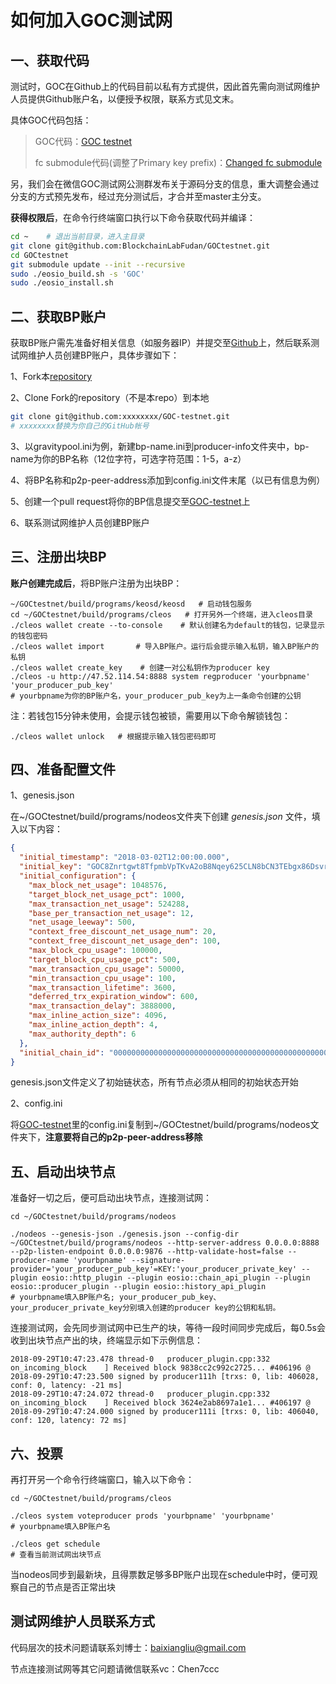 # 如何加入GOC测试网

## 一、获取代码

测试时，GOC在Github上的代码目前以私有方式提供，因此首先需向测试网维护人员提供Github账户名，以便授予权限，联系方式见文末。

具体GOC代码包括：

> GOC代码：[GOC testnet](https://github.com/BlockchainLabFudan/GOCtestnet)
>
> fc submodule代码(调整了Primary key prefix)：[Changed fc submodule](https://github.com/BlockchainLabFudan/fc)

另，我们会在微信GOC测试网公测群发布关于源码分支的信息，重大调整会通过分支的方式预先发布，经过充分测试后，才合并至master主分支。

**获得权限后**，在命令行终端窗口执行以下命令获取代码并编译：

```sh
cd ~    # 退出当前目录，进入主目录
git clone git@github.com:BlockchainLabFudan/GOCtestnet.git
cd GOCtestnet
git submodule update --init --recursive
sudo ./eosio_build.sh -s 'GOC'
sudo ./eosio_install.sh
```



## 二、获取BP账户

获取BP账户需先准备好相关信息（如服务器IP）并提交至[Github](https://github.com/GOCLAB/GOC-testnet)上，然后联系测试网维护人员创建BP账户，具体步骤如下：

1、Fork本[repository](https://github.com/GOCLAB/GOC-testnet)

2、Clone Fork的repository（不是本repo）到本地

```sh
git clone git@github.com:xxxxxxxx/GOC-testnet.git 
# xxxxxxxx替换为你自己的GitHub帐号
```

3、以gravitypool.ini为例，新建bp-name.ini到producer-info文件夹中，bp-name为你的BP名称（12位字符，可选字符范围：1-5，a-z）

4、将BP名称和p2p-peer-address添加到config.ini文件末尾（以已有信息为例）

5、创建一个pull request将你的BP信息提交至[GOC-testnet](https://github.com/GOCLAB/GOC-testnet)上

6、联系测试网维护人员创建BP账户



## 三、注册出块BP

**账户创建完成后**，将BP账户注册为出块BP：

```shell
~/GOCtestnet/build/programs/keosd/keosd   # 启动钱包服务
cd ~/GOCtestnet/build/programs/cleos   # 打开另外一个终端，进入cleos目录
./cleos wallet create --to-console    # 默认创建名为default的钱包，记录显示的钱包密码
./cleos wallet import       # 导入BP账户。运行后会提示输入私钥，输入BP账户的私钥
./cleos wallet create_key    # 创建一对公私钥作为producer key
./cleos -u http://47.52.114.54:8888 system regproducer 'yourbpname' 'your_producer_pub_key' 
# yourbpname为你的BP账户名，your_producer_pub_key为上一条命令创建的公钥
```

注：若钱包15分钟未使用，会提示钱包被锁，需要用以下命令解锁钱包：
```shell
./cleos wallet unlock   # 根据提示输入钱包密码即可
```


## 四、准备配置文件

1、genesis.json

在~/GOCtestnet/build/programs/nodeos文件夹下创建 *genesis.json* 文件，填入以下内容：

```json
{
  "initial_timestamp": "2018-03-02T12:00:00.000",
  "initial_key": "GOC8Znrtgwt8TfpmbVpTKvA2oB8Nqey625CLN8bCN3TEbgx86Dsvr",
  "initial_configuration": {
    "max_block_net_usage": 1048576,
    "target_block_net_usage_pct": 1000,
    "max_transaction_net_usage": 524288,
    "base_per_transaction_net_usage": 12,
    "net_usage_leeway": 500,
    "context_free_discount_net_usage_num": 20,
    "context_free_discount_net_usage_den": 100,
    "max_block_cpu_usage": 100000,
    "target_block_cpu_usage_pct": 500,
    "max_transaction_cpu_usage": 50000,
    "min_transaction_cpu_usage": 100,
    "max_transaction_lifetime": 3600,
    "deferred_trx_expiration_window": 600,
    "max_transaction_delay": 3888000,
    "max_inline_action_size": 4096,
    "max_inline_action_depth": 4,
    "max_authority_depth": 6
  },
  "initial_chain_id": "0000000000000000000000000000000000000000000000000000000000000000"
}
```

genesis.json文件定义了初始链状态，所有节点必须从相同的初始状态开始

2、config.ini

将[GOC-testnet](https://github.com/GOCLAB/GOC-testnet)里的config.ini复制到~/GOCtestnet/build/programs/nodeos文件夹下，**注意要将自己的p2p-peer-address移除**



## 五、启动出块节点

准备好一切之后，便可启动出块节点，连接测试网：

```shell
cd ~/GOCtestnet/build/programs/nodeos

./nodeos --genesis-json ./genesis.json --config-dir ~/GOCtestnet/build/programs/nodeos --http-server-address 0.0.0.0:8888 --p2p-listen-endpoint 0.0.0.0:9876 --http-validate-host=false --producer-name 'yourbpname' --signature-provider='your_producer_pub_key'=KEY:'your_producer_private_key' --plugin eosio::http_plugin --plugin eosio::chain_api_plugin --plugin eosio::producer_plugin --plugin eosio::history_api_plugin
# yourbpname填入BP账户名; your_producer_pub_key、your_producer_private_key分别填入创建的producer key的公钥和私钥。
```

连接测试网，会先同步测试网中已生产的块，等待一段时间同步完成后，每0.5s会收到出块节点产出的块，终端显示如下示例信息：
```
2018-09-29T10:47:23.478 thread-0   producer_plugin.cpp:332       on_incoming_block    ] Received block 9838cc2c992c2725... #406196 @ 2018-09-29T10:47:23.500 signed by producer111h [trxs: 0, lib: 406028, conf: 0, latency: -21 ms]
2018-09-29T10:47:24.072 thread-0   producer_plugin.cpp:332       on_incoming_block    ] Received block 3624e2ab8697a1e1... #406197 @ 2018-09-29T10:47:24.000 signed by producer111i [trxs: 0, lib: 406040, conf: 120, latency: 72 ms]
```



## 六、投票

再打开另一个命令行终端窗口，输入以下命令：

```shell
cd ~/GOCtestnet/build/programs/cleos

./cleos system voteproducer prods 'yourbpname' 'yourbpname'
# yourbpname填入BP账户名

./cleos get schedule 
# 查看当前测试网出块节点
```
当nodeos同步到最新块，且得票数足够多BP账户出现在schedule中时，便可观察自己的节点是否正常出块





## 测试网维护人员联系方式

代码层次的技术问题请联系刘博士：[baixiangliu@gmail.com](mailto:baixiangliu@gmail.com)

节点连接测试网等其它问题请微信联系vc：Chen7ccc
